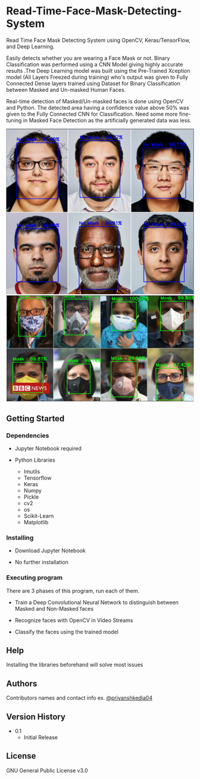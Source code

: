 # Read-Time-Face-Mask-Detecting-System

Read Time Face Mask Detecting System using OpenCV, Keras/TensorFlow, and Deep Learning. 

Easily detects whether you are wearing a Face Mask or not. Binary Classification was performed using a CNN Model giving highly accurate results .The Deep Learning model was built using the Pre-Trained Xception model (All Layers Freezed during training) who's output was given to  Fully Connected Dense layers trained using Dataset for Binary Classification between Masked and Un-masked Human Faces.


Real-time detection of Masked/Un-masked faces is done using OpenCV and Python. The detected area having a confidence value above 50% was given to the Fully Connected CNN for Classification. Need some more fine-tuning in Masked Face Detection as the artificially generated data was less.

![](1.png)
![](2.png)
## Getting Started

### Dependencies

* Jupyter Notebook required

* Python Libraries

    - Imutils
    - Tensorflow
    - Keras
    - Numpy
    - Pickle
    - cv2
    - os
    - Scikit-Learn
    - Matplotlib

### Installing

* Download Jupyter Notebook

* No further installation


### Executing program

There are 3 phases of this program, run each of them.

* Train a Deep Convolutional Neural Network to distinguish between Masked and Non-Masked faces

* Recognize faces with OpenCV in Video Streams

* Classify the faces using the trained model

## Help

Installing the libraries beforehand will solve most issues

## Authors

Contributors names and contact info 
ex. [@priyanshkedia04](https://github.com/priyanshkedia04)

## Version History

* 0.1
    * Initial Release

## License

GNU General Public License v3.0
